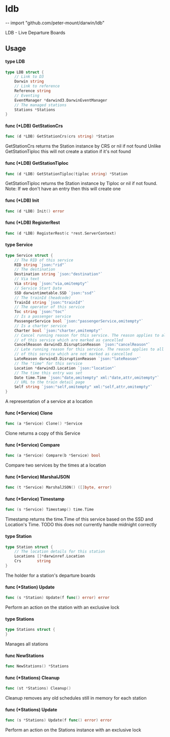 # ldb
--
    import "github.com/peter-mount/darwin/ldb"

LDB - Live Departure Boards

## Usage

#### type LDB

```go
type LDB struct {
	// Link to D3
	Darwin string
	// Link to reference
	Reference string
	// Eventing
	EventManager *darwind3.DarwinEventManager
	// The managed stations
	Stations *Stations
}
```


#### func (*LDB) GetStationCrs

```go
func (d *LDB) GetStationCrs(crs string) *Station
```
GetStationCrs returns the Station instance by CRS or nil if not found Unlike
GetStationTiploc this will not create a station if it's not found

#### func (*LDB) GetStationTiploc

```go
func (d *LDB) GetStationTiploc(tiploc string) *Station
```
GetStationTiploc returns the Station instance by Tiploc or nil if not found.
Note: If we don't have an entry then this will create one

#### func (*LDB) Init

```go
func (d *LDB) Init() error
```

#### func (*LDB) RegisterRest

```go
func (d *LDB) RegisterRest(c *rest.ServerContext)
```

#### type Service

```go
type Service struct {
	// The RID of this service
	RID string `json:"rid"`
	// The destination
	Destination string `json:"destination"`
	// Via text
	Via string `json:"via,omitempty"`
	// Service Start Date
	SSD darwintimetable.SSD `json:"ssd"`
	// The trainId (headcode)
	TrainId string `json:"trainId"`
	// The operator of this service
	Toc string `json:"toc"`
	// Is a passenger service
	PassengerService bool `json:"passengerService,omitempty"`
	// Is a charter service
	Charter bool `json:"charter,omitempty"`
	// Cancel running reason for this service. The reason applies to all locations
	// of this service which are marked as cancelled
	CancelReason darwind3.DisruptionReason `json:"cancelReason"`
	// Late running reason for this service. The reason applies to all locations
	// of this service which are not marked as cancelled
	LateReason darwind3.DisruptionReason `json:"lateReason"`
	// The "time" for this service
	Location *darwind3.Location `json:"location"`
	// The time this entry was set
	Date time.Time `json:"date,omitempty" xml:"date,attr,omitempty"`
	// URL to the train detail page
	Self string `json:"self,omitempty" xml:"self,attr,omitempty"`
}
```

A representation of a service at a location

#### func (*Service) Clone

```go
func (a *Service) Clone() *Service
```
Clone returns a copy of this Service

#### func (*Service) Compare

```go
func (a *Service) Compare(b *Service) bool
```
Compare two services by the times at a location

#### func (*Service) MarshalJSON

```go
func (t *Service) MarshalJSON() ([]byte, error)
```

#### func (*Service) Timestamp

```go
func (s *Service) Timestamp() time.Time
```
Timestamp returns the time.Time of this service based on the SSD and Location's
Time. TODO this does not currently handle midnight correctly

#### type Station

```go
type Station struct {
	// The location details for this station
	Locations []*darwinref.Location
	Crs       string
}
```

The holder for a station's departure boards

#### func (*Station) Update

```go
func (s *Station) Update(f func() error) error
```
Perform an action on the station with an exclusive lock

#### type Stations

```go
type Stations struct {
}
```

Manages all stations

#### func  NewStations

```go
func NewStations() *Stations
```

#### func (*Stations) Cleanup

```go
func (st *Stations) Cleanup()
```
Cleanup removes any old schedules still in memory for each station

#### func (*Stations) Update

```go
func (s *Stations) Update(f func() error) error
```
Perform an action on the Stations instance with an exclusive lock
